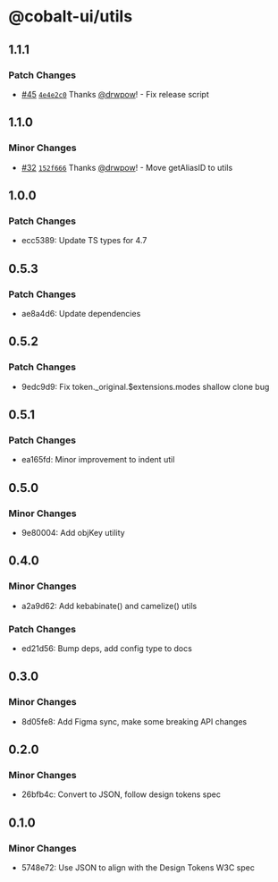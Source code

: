 # @cobalt-ui/utils

## 1.1.1

### Patch Changes

- [#45](https://github.com/drwpow/cobalt-ui/pull/45) [`4e4e2c0`](https://github.com/drwpow/cobalt-ui/commit/4e4e2c03ed0750306633fe757396733b8f6db385) Thanks [@drwpow](https://github.com/drwpow)! - Fix release script

## 1.1.0

### Minor Changes

- [#32](https://github.com/drwpow/cobalt-ui/pull/32) [`152f666`](https://github.com/drwpow/cobalt-ui/commit/152f66661de125e1c4b9d872794bbcff8b51de8f) Thanks [@drwpow](https://github.com/drwpow)! - Move getAliasID to utils

## 1.0.0

### Patch Changes

- ecc5389: Update TS types for 4.7

## 0.5.3

### Patch Changes

- ae8a4d6: Update dependencies

## 0.5.2

### Patch Changes

- 9edc9d9: Fix token.\_original.$extensions.modes shallow clone bug

## 0.5.1

### Patch Changes

- ea165fd: Minor improvement to indent util

## 0.5.0

### Minor Changes

- 9e80004: Add objKey utility

## 0.4.0

### Minor Changes

- a2a9d62: Add kebabinate() and camelize() utils

### Patch Changes

- ed21d56: Bump deps, add config type to docs

## 0.3.0

### Minor Changes

- 8d05fe8: Add Figma sync, make some breaking API changes

## 0.2.0

### Minor Changes

- 26bfb4c: Convert to JSON, follow design tokens spec

## 0.1.0

### Minor Changes

- 5748e72: Use JSON to align with the Design Tokens W3C spec
